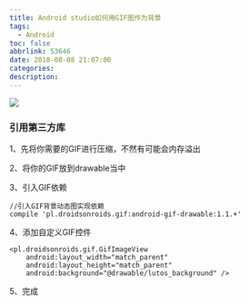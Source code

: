 ```yaml
---
title: Android studio如何用GIF图作为背景
tags:
  - Android
toc: false
abbrlink: 53646
date: 2018-08-08 21:07:00
categories:
description:
---
```

![](https://ws1.sinaimg.cn/large/e3bf8736ly1fypyrvuet2j22lo1qgnpj.jpg)

<!--more-->

### 引用第三方库

1、先将你需要的GIF进行压缩，不然有可能会内存溢出

2、将你的GIF放到drawable当中

3、引入GIF依赖

```
//引入GIF背景动态图实现依赖
compile 'pl.droidsonroids.gif:android-gif-drawable:1.1.+'
```


4、添加自定义GIF控件

```
<pl.droidsonroids.gif.GifImageView
    android:layout_width="match_parent"
    android:layout_height="match_parent"
    android:background="@drawable/lutos_background" /> 
```

5、完成